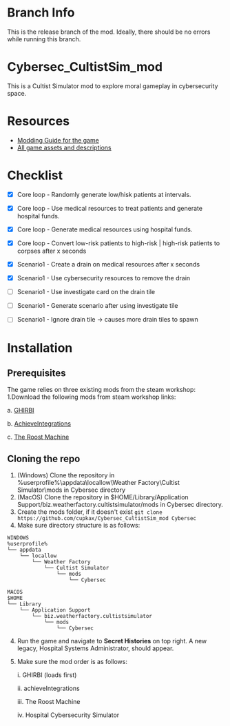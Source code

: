 # Branch Info
This is the release branch of the mod. Ideally, there should be no errors while running this branch.
# Cybersec_CultistSim_mod
This is a Cultist Simulator mod to explore moral gameplay in cybersecurity space.

# Resources
- [Modding Guide for the game](https://docs.google.com/document/d/1BZiUrSiT8kKvWIEvx5DObThL4HMGVI1CluJR20CWBU0/edit#heading=h.nzan7yxetc3l)
- [All game assets and descriptions](https://uadaf.theevilroot.xyz/frangiclave/)

# Checklist
- [x] Core loop - Randomly generate low/hisk patients at intervals.
- [x] Core loop - Use medical resources to treat patients and generate hospital funds.
- [x] Core loop - Generate medical resources using hospital funds.
- [x] Core loop - Convert low-risk patients to high-risk | high-risk patients to corpses after x seconds
- [x] Scenario1 - Create a drain on medical resources after x seconds
- [x] Scenario1 - Use cybersecurity resources to remove the drain
- [ ] Scenario1 - Use investigate card on the drain tile
- [ ] Scenario1 - Generate scenario after using investigate tile
- [ ] Scenario1 - Ignore drain tile -> causes more drain tiles to spawn


# Installation
## Prerequisites
The game relies on three existing mods from the steam workshop:
1.Download the following mods from steam workshop links:

  a. [GHIRBI](https://steamcommunity.com/sharedfiles/filedetails/?id=2901287611)
  
  b. [AchieveIntegrations](https://steamcommunity.com/sharedfiles/filedetails/?id=2363532185)
  
  c. [The Roost Machine](https://steamcommunity.com/workshop/filedetails/?id=2625527332)
  
## Cloning the repo
1. (Windows) Clone the repository in %userprofile%\appdata\locallow\Weather Factory\Cultist Simulator\mods in Cybersec directory
2. (MacOS) Clone the repository in $HOME/Library/Application Support/biz.weatherfactory.cultistsimulator/mods in Cybersec directory.
3. Create the mods folder, if it doesn't exist
   ```git clone https://github.com/cupkax/Cybersec_CultistSim_mod Cybersec```
4. Make sure directory structure is as follows:
```
WINDOWS
%userprofile%
└── appdata
    └── locallow
        └── Weather Factory
            └── Cultist Simulator
                └── mods
                    └── Cybersec
```
```
MACOS
$HOME
└── Library
    └── Application Support
        └── biz.weatherfactory.cultistsimulator
            └── mods
                └── Cybersec
```

4. Run the game and navigate to **Secret Histories** on top right. A new legacy, Hospital Systems Administrator, should appear.
5. Make sure the mod order is as follows:
   
   i. GHIRBI (loads first)
   
   ii. achieveIntegrations
   
   iii. The Roost Machine
   
   iv. Hospital Cybersecurity Simulator

